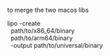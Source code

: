to merge the two macos libs

lipo -create \
  path/to/x86_64/binary \
  path/to/arm64/binary \
  -output path/to/universal/binary
